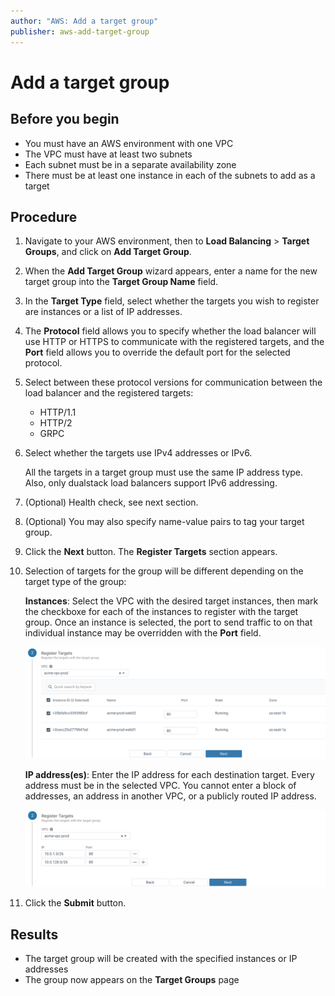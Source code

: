 ```yaml
---
author: "AWS: Add a target group"
publisher: aws-add-target-group
---
```


# Add a target group

## Before you begin

-   You must have an AWS environment with one VPC
-   The VPC must have at least two subnets
-   Each subnet must be in a separate availability zone
-   There must be at least one instance in each of the subnets to add as a target

## Procedure

1.  Navigate to your AWS environment, then to **Load Balancing** &gt; **Target Groups**, and click on **Add Target Group**.

2.  When the **Add Target Group** wizard appears, enter a name for the new target group into the **Target Group Name** field.

3.  In the **Target Type** field, select whether the targets you wish to register are instances or a list of IP addresses.

4.  The **Protocol** field allows you to specify whether the load balancer will use HTTP or HTTPS to communicate with the registered targets, and the **Port** field allows you to override the default port for the selected protocol.

5.  Select between these protocol versions for communication between the load balancer and the registered targets:

    -   HTTP/1.1
    -   HTTP/2
    -   GRPC
6.  Select whether the targets use IPv4 addresses or IPv6.

    All the targets in a target group must use the same IP address type. Also, only dualstack load balancers support IPv6 addressing.

7.  \(Optional\) Health check, see next section.

8.  \(Optional\) You may also specify name-value pairs to tag your target group.

9.  Click the **Next** button. The **Register Targets** section appears.

10. Selection of targets for the group will be different depending on the target type of the group:

    **Instances**: Select the VPC with the desired target instances, then mark the checkboxe for each of the instances to register with the target group. Once an instance is selected, the port to send traffic to on that individual instance may be overridden with the **Port** field.

    ![](aws-add-target-instances.png)

    **IP address\(es\)**: Enter the IP address for each destination target. Every address must be in the selected VPC. You cannot enter a block of addresses, an address in another VPC, or a publicly routed IP address.

    ![](aws-add-target-addresses.png)

11. Click the **Submit** button.


## Results

-   The target group will be created with the specified instances or IP addresses
-   The group now appears on the **Target Groups** page

